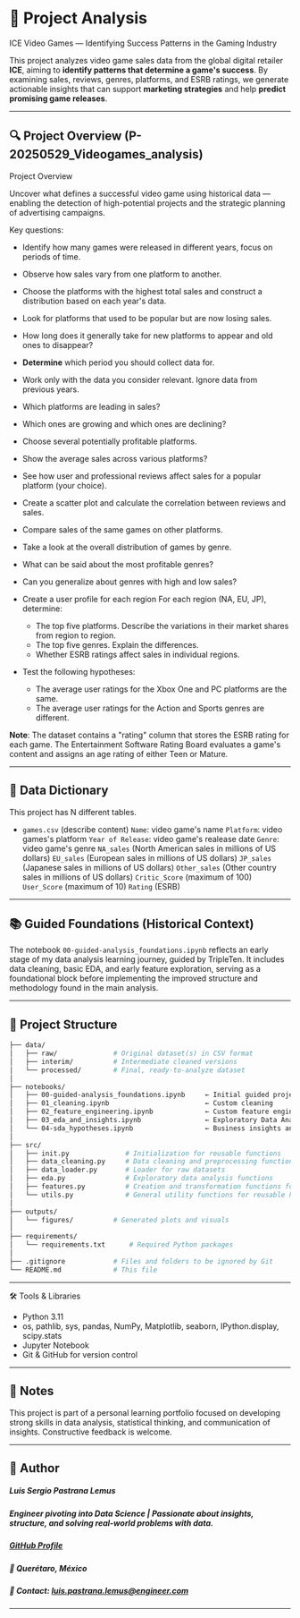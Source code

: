 # 🧭 Project Analysis   

ICE Video Games — Identifying Success Patterns in the Gaming Industry

This project analyzes video game sales data from the global digital retailer **ICE**, aiming to **identify patterns that determine a game's success**. By examining sales, reviews, genres, platforms, and ESRB ratings, we generate actionable insights that can support **marketing strategies** and help **predict promising game releases**.

---

## 🔍 Project Overview (P-20250529_Videogames_analysis)

Project Overview

Uncover what defines a successful video game using historical data — enabling the detection of high-potential projects and the strategic planning of advertising campaigns.

Key questions:

- Identify how many games were released in different years, focus on periods of time.
- Observe how sales vary from one platform to another. 
- Choose the platforms with the highest total sales and construct a distribution based on each year's data. 
- Look for platforms that used to be popular but are now losing sales. 
- How long does it generally take for new platforms to appear and old ones to disappear?
- __Determine__ which period you should collect data for.
- Work only with the data you consider relevant. Ignore data from previous years.
- Which platforms are leading in sales? 
- Which ones are growing and which ones are declining? 
- Choose several potentially profitable platforms.
- Show the average sales across various platforms? 
- See how user and professional reviews affect sales for a popular platform (your choice). 
- Create a scatter plot and calculate the correlation between reviews and sales.
- Compare sales of the same games on other platforms.
- Take a look at the overall distribution of games by genre. 
- What can be said about the most profitable genres? 
- Can you generalize about genres with high and low sales?

- Create a user profile for each region
    For each region (NA, EU, JP), determine:
    - The top five platforms. Describe the variations in their market shares from region to region.
    - The top five genres. Explain the differences.
    - Whether ESRB ratings affect sales in individual regions.

- Test the following hypotheses:
    - The average user ratings for the Xbox One and PC platforms are the same.
    - The average user ratings for the Action and Sports genres are different.

__Note__: The dataset contains a "rating" column that stores the ESRB rating for each game. The Entertainment Software Rating Board evaluates a game's content and assigns an age rating of either Teen or Mature.

---

## 🧮 Data Dictionary

This project has N different tables.

- `games.csv` (describe content)
    `Name`: video game's name
    `Platform`: video games's platform
    `Year of Release`: video game's realease date
    `Genre`: video game's genre
    `NA_sales` (North American sales in millions of US dollars)
    `EU_sales` (European sales in millions of US dollars)
    `JP_sales` (Japanese sales in millions of US dollars)
    `Other_sales` (Other country sales in millions of US dollars)
    `Critic_Score` (maximum of 100)
    `User_Score` (maximum of 10)
    `Rating` (ESRB)

---

## 📚 Guided Foundations (Historical Context)

The notebook `00-guided-analysis_foundations.ipynb` reflects an early stage of my data analysis learning journey, guided by TripleTen. It includes data cleaning, basic EDA, and early feature exploration, serving as a foundational block before implementing the improved structure and methodology found in the main analysis.

---

## 📂 Project Structure

```bash
├── data/
│   ├── raw/              # Original dataset(s) in CSV format
│   ├── interim/          # Intermediate cleaned versions
│   └── processed/        # Final, ready-to-analyze dataset
│
├── notebooks/
│   ├── 00-guided-analysis_foundations.ipynb     ← Initial guided project (TripleTen)
│   ├── 01_cleaning.ipynb                        ← Custom cleaning 
│   ├── 02_feature_engineering.ipynb             ← Custom feature engineering
│   ├── 03_eda_and_insights.ipynb                ← Exploratory Data Analysis & visual storytelling
│   └── 04-sda_hypotheses.ipynb                  ← Business insights and hypothesis testing
│
├── src/
│   ├── init.py              # Initialization for reusable functions
│   ├── data_cleaning.py     # Data cleaning and preprocessing functions
│   ├── data_loader.py       # Loader for raw datasets
│   ├── eda.py               # Exploratory data analysis functions
│   ├── features.py          # Creation and transformation functions for new variables to support modeling and EDA
│   └── utils.py             # General utility functions for reusable helpers
│
├── outputs/
│   └── figures/          # Generated plots and visuals
│
├── requirements/
│   └── requirements.txt      # Required Python packages
│
├── .gitignore            # Files and folders to be ignored by Git
└── README.md             # This file
```
---

🛠️ Tools & Libraries

- Python 3.11
- os, pathlib, sys, pandas, NumPy, Matplotlib, seaborn, IPython.display, scipy.stats
- Jupyter Notebook
- Git & GitHub for version control

---

## 📌 Notes

This project is part of a personal learning portfolio focused on developing strong skills in data analysis, statistical thinking, and communication of insights. Constructive feedback is welcome.

---

## 👤 Author   
##### Luis Sergio Pastrana Lemus   
##### Engineer pivoting into Data Science | Passionate about insights, structure, and solving real-world problems with data.   
##### [GitHub Profile](https://github.com/LuisPastranaLemus)   
##### 📍 Querétaro, México     
##### 📧 Contact: luis.pastrana.lemus@engineer.com   
---

